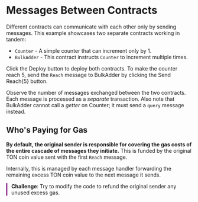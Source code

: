 # Messages Between Contracts

Different contracts can communicate with each other only by sending messages. This example showcases two separate contracts working in tandem:

- `Counter` - A simple counter that can increment only by 1.
- `BulkAdder` - This contract instructs `Counter` to increment multiple times.

Click the <span class="mdButton blue">Deploy</span> button to deploy both contracts. To make the counter reach 5, send the `Reach` message to BulkAdder by clicking the <span class="mdButton grape">Send Reach{5}</span> button.

Observe the number of messages exchanged between the two contracts. Each message is processed as a _separate_ transaction. Also note that BulkAdder cannot call a _getter_ on Counter; it must send a `query` message instead.

## Who's Paying for Gas

**By default, the original sender is responsible for covering the gas costs of the entire cascade of messages they initiate.** This is funded by the original TON coin value sent with the first `Reach` message.

Internally, this is managed by each message handler forwarding the remaining excess TON coin value to the next message it sends.

<div style="padding-left: 1em; margin: 1em 0; position: relative;">
    <div style="position: absolute; top: 0; bottom: 0%; left: 0; width: 3px; background-color: Purple;"></div>
    <strong>Challenge</strong>:  Try to modify the code to refund the original sender any unused excess gas.
</div>
